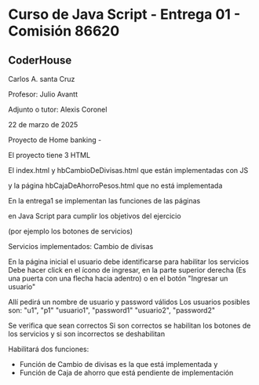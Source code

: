 <h1>Curso de Java Script  -  Entrega 01 - Comisión 86620</h1>
<h2>CoderHouse</h2>

Carlos A. santa Cruz


Profesor: Julio Avantt

Adjunto o tutor: Alexis Coronel


22 de marzo de 2025


Proyecto de Home banking - 


El proyecto tiene 3 HTML 


El index.html y hbCambioDeDivisas.html  que están implementadas con JS


y la página  hbCajaDeAhorroPesos.html  que no está implementada


En la entrega1 se implementan las funciones de las páginas


en Java Script para cumplir los objetivos del ejercicio 


(por ejemplo los botones de servicios)


Servicios implementados: Cambio de divisas

En la página inicial el usuario debe identificarse para habilitar los servicios
Debe hacer click en el ícono de ingresar, en la parte superior derecha
(Es una puerta con una flecha hacia adentro) 
o en el botón "Ingresar un usuario"

Allí pedirá un nombre de usuario y password válidos
Los usuarios posibles son:
"u1", "p1"
"usuario1", "password1"
"usuario2", "password2"

Se verifica que sean correctos
Si son correctos se habilitan los botones de los servicios
y si son incorrectos se deshabilitan

Habilitará dos funciones: 
-  Función de Cambio de divisas es la que está implementada y
-  Función de Caja de ahorro que está pendiente de implementación
     
     
